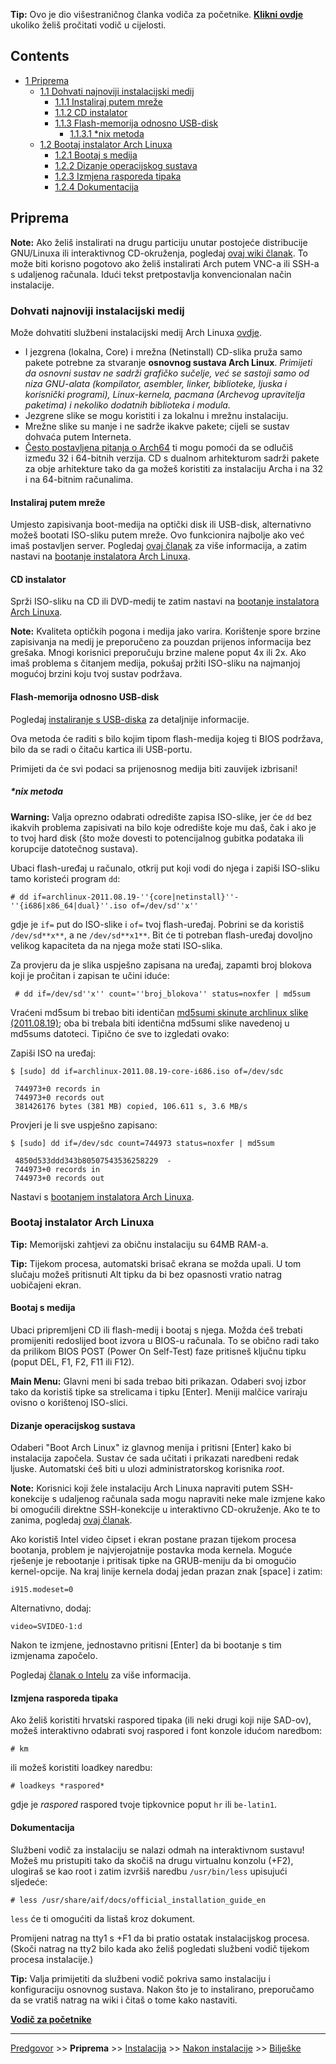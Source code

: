 **Tip:** Ovo je dio višestraničnog članka vodiča za početnike. **[Klikni ovdje](/index.php/Beginners%27_Guide_(Hrvatski) "Beginners' Guide (Hrvatski)")** ukoliko želiš pročitati vodič u cijelosti.

## Contents

*   [1 Priprema](#Priprema)
    *   [1.1 Dohvati najnoviji instalacijski medij](#Dohvati_najnoviji_instalacijski_medij)
        *   [1.1.1 Instaliraj putem mreže](#Instaliraj_putem_mre.C5.BEe)
        *   [1.1.2 CD instalator](#CD_instalator)
        *   [1.1.3 Flash-memorija odnosno USB-disk](#Flash-memorija_odnosno_USB-disk)
            *   [1.1.3.1 *nix metoda](#.2Anix_metoda)
    *   [1.2 Bootaj instalator Arch Linuxa](#Bootaj_instalator_Arch_Linuxa)
        *   [1.2.1 Bootaj s medija](#Bootaj_s_medija)
        *   [1.2.2 Dizanje operacijskog sustava](#Dizanje_operacijskog_sustava)
        *   [1.2.3 Izmjena rasporeda tipaka](#Izmjena_rasporeda_tipaka)
        *   [1.2.4 Dokumentacija](#Dokumentacija)

## Priprema

**Note:** Ako želiš instalirati na drugu particiju unutar postojeće distribucije GNU/Linuxa ili interaktivnog CD-okruženja, pogledaj [ovaj wiki članak](/index.php?title=Install_from_Existing_Linux_(Hrvatski)&action=edit&redlink=1 "Install from Existing Linux (Hrvatski) (page does not exist)"). To može biti korisno pogotovo ako želiš instalirati Arch putem VNC-a ili SSH-a s udaljenog računala. Idući tekst pretpostavlja konvencionalan način instalacije.

### Dohvati najnoviji instalacijski medij

Može dohvatiti službeni instalacijski medij Arch Linuxa [ovdje](https://archlinux.org/download/).

*   I jezgrena (lokalna, Core) i mrežna (Netinstall) CD-slika pruža samo pakete potrebne za stvaranje **osnovnog sustava Arch Linux**. *Primijeti da osnovni sustav ne sadrži grafičko sučelje, već se sastoji samo od niza GNU-alata (kompilator, asembler, linker, biblioteke, ljuska i korisnički programi), Linux-kernela, pacmana (Archevog upravitelja paketima) i nekoliko dodatnih biblioteka i modula.*
*   Jezgrene slike se mogu koristiti i za lokalnu i mrežnu instalaciju.
*   Mrežne slike su manje i ne sadrže ikakve pakete; cijeli se sustav dohvaća putem Interneta.
*   [Često postavljena pitanja o Arch64](/index.php?title=Arch64_FAQ_(Hrvatski)&action=edit&redlink=1 "Arch64 FAQ (Hrvatski) (page does not exist)") ti mogu pomoći da se odlučiš između 32 i 64-bitnih verzija. CD s dualnom arhitekturom sadrži pakete za obje arhitekture tako da ga možeš koristiti za instalaciju Archa i na 32 i na 64-bitnim računalima.

#### Instaliraj putem mreže

Umjesto zapisivanja boot-medija na optički disk ili USB-disk, alternativno možeš bootati ISO-sliku putem mreže. Ovo funkcionira najbolje ako već imaš postavljen server. Pogledaj [ovaj članak](/index.php?title=Install_Arch_from_network_(via_PXE)_(Hrvatski)&action=edit&redlink=1 "Install Arch from network (via PXE) (Hrvatski) (page does not exist)") za više informacija, a zatim nastavi na [bootanje instalatora Arch Linuxa](#Bootaj_instalator_Arch_Linuxa).

#### CD instalator

Sprži ISO-sliku na CD ili DVD-medij te zatim nastavi na [bootanje instalatora Arch Linuxa](#Bootaj_instalator_Arch_Linuxa).

**Note:** Kvaliteta optičkih pogona i medija jako varira. Korištenje spore brzine zapisivanja na medij je preporučeno za pouzdan prijenos informacija bez grešaka. Mnogi korisnici preporučuju brzine malene poput 4x ili 2x. Ako imaš problema s čitanjem medija, pokušaj pržiti ISO-sliku na najmanjoj mogućoj brzini koju tvoj sustav podržava.

#### Flash-memorija odnosno USB-disk

Pogledaj [instaliranje s USB-diska](/index.php?title=Install_from_a_USB_flash_drive_(Hrvatski)&action=edit&redlink=1 "Install from a USB flash drive (Hrvatski) (page does not exist)") za detaljnije informacije.

Ova metoda će raditi s bilo kojim tipom flash-medija kojeg ti BIOS podržava, bilo da se radi o čitaču kartica ili USB-portu.

Primijeti da će svi podaci sa prijenosnog medija biti zauvijek izbrisani!

##### *nix metoda

**Warning:** Valja oprezno odabrati odredište zapisa ISO-slike, jer će `dd` bez ikakvih problema zapisivati na bilo koje odredište koje mu daš, čak i ako je to tvoj hard disk (što može dovesti to potencijalnog gubitka podataka ili korupcije datotečnog sustava).

Ubaci flash-uređaj u računalo, otkrij put koji vodi do njega i zapiši ISO-sliku tamo koristeći program `dd`:

 `# dd if=archlinux-2011.08.19-''{core|netinstall}''-''{i686|x86_64|dual}''.iso of=/dev/sd''x''` 

gdje je `if=` put do ISO-slike i `of=` tvoj flash-uređaj. Pobrini se da koristiš `/dev/sd**x**`, a ne `/dev/sd**x1**`. Bit će ti potreban flash-uređaj dovoljno velikog kapaciteta da na njega može stati ISO-slika.

Za provjeru da je slika uspješno zapisana na uređaj, zapamti broj blokova koji je pročitan i zapisan te učini iduće:

 ` # dd if=/dev/sd''x'' count=''broj_blokova'' status=noxfer | md5sum` 

Vraćeni md5sum bi trebao biti identičan [md5sumi skinute archlinux slike (2011.08.19)](https://www.archlinux.org/iso/2011.08.19/md5sums.txt); oba bi trebala biti identična md5sumi slike navedenoj u md5sums datoteci. Tipično će sve to izgledati ovako:

Zapiši ISO na uređaj:

 `$ [sudo] dd if=archlinux-2011.08.19-core-i686.iso of=/dev/sdc` 
```
 744973+0 records in
 744973+0 records out
 381426176 bytes (381 MB) copied, 106.611 s, 3.6 MB/s

```

Provjeri je li sve uspješno zapisano:

 `$ [sudo] dd if=/dev/sdc count=744973 status=noxfer | md5sum` 
```
 4850d533ddd343b80507543536258229  -
 744973+0 records in
 744973+0 records out
```

Nastavi s [bootanjem instalatora Arch Linuxa](#Bootaj_instalator_Arch_Linuxa).

### Bootaj instalator Arch Linuxa

**Tip:** Memorijski zahtjevi za običnu instalaciju su 64MB RAM-a.

**Tip:** Tijekom procesa, automatski brisač ekrana se možda upali. U tom slučaju možeš pritisnuti Alt tipku da bi bez opasnosti vratio natrag uobičajeni ekran.

#### Bootaj s medija

Ubaci pripremljeni CD ili flash-medij i bootaj s njega. Možda ćeš trebati promijeniti redoslijed boot izvora u BIOS-u računala. To se obično radi tako da prilikom BIOS POST (Power On Self-Test) faze pritisneš ključnu tipku (poput DEL, F1, F2, F11 ili F12).

**Main Menu:** Glavni meni bi sada trebao biti prikazan. Odaberi svoj izbor tako da koristiš tipke sa strelicama i tipku [Enter]. Meniji malčice variraju ovisno o korištenoj ISO-slici.

#### Dizanje operacijskog sustava

Odaberi "Boot Arch Linux" iz glavnog menija i pritisni [Enter] kako bi instalacija započela. Sustav će sada učitati i prikazati naredbeni redak ljuske. Automatski ćeš biti u ulozi administratorskog korisnika *root*.

**Note:** Korisnici koji žele instalaciju Arch Linuxa napraviti putem SSH-konekcije s udaljenog računala sada mogu napraviti neke male izmjene kako bi omogućili direktne SSH-konekcije u interaktivno CD-okruženje. Ako te to zanima, pogledaj [ovaj članak](/index.php?title=Install_from_SSH_(Hrvatski)&action=edit&redlink=1 "Install from SSH (Hrvatski) (page does not exist)").

Ako koristiš Intel video čipset i ekran postane prazan tijekom procesa bootanja, problem je najvjerojatnije postavka moda kernela. Moguće rješenje je rebootanje i pritisak <Tab> tipke na GRUB-meniju da bi omogućio kernel-opcije. Na kraj linije kernela dodaj jedan prazan znak [space] i zatim:

```
i915.modeset=0

```

Alternativno, dodaj:

```
video=SVIDEO-1:d

```

Nakon te izmjene, jednostavno pritisni [Enter] da bi bootanje s tim izmjenama započelo.

Pogledaj [članak o Intelu](/index.php?title=Intel_(Hrvatski)&action=edit&redlink=1 "Intel (Hrvatski) (page does not exist)") za više informacija.

#### Izmjena rasporeda tipaka

Ako želiš koristiti hrvatski raspored tipaka (ili neki drugi koji nije SAD-ov), možeš interaktivno odabrati svoj raspored i font konzole idućom naredbom:

 `# km` 

ili možeš koristiti loadkey naredbu:

 `# loadkeys *raspored*` 

gdje je *raspored* raspored tvoje tipkovnice poput `hr` ili `be-latin1`.

#### Dokumentacija

Službeni vodič za instalaciju se nalazi odmah na interaktivnom sustavu! Možeš mu pristupiti tako da skočiš na drugu virtualnu konzolu (<ALT>+F2), ulogiraš se kao root i zatim izvršiš naredbu `/usr/bin/less` upisujući sljedeće:

 `# less /usr/share/aif/docs/official_installation_guide_en` 

`less` će ti omogućiti da listaš kroz dokument.

Promijeni natrag na tty1 s <ALT>+F1 da bi pratio ostatak instalacijskog procesa. (Skoči natrag na tty2 bilo kada ako želiš pogledati službeni vodič tijekom procesa instalacije.)

**Tip:** Valja primijetiti da službeni vodič pokriva samo instalaciju i konfiguraciju osnovnog sustava. Nakon što je to instalirano, preporučamo da se vratiš natrag na wiki i čitaš o tome kako nastaviti.

**[Vodič za početnike](/index.php/Beginners%27_Guide_(Hrvatski) "Beginners' Guide (Hrvatski)")**

* * *

[Predgovor](/index.php/Beginners%27_Guide/Preface_(Hrvatski) "Beginners' Guide/Preface (Hrvatski)") >> **Priprema** >> [Instalacija](/index.php/Beginners%27_Guide/Installation_(Hrvatski) "Beginners' Guide/Installation (Hrvatski)") >> [Nakon instalacije](/index.php/Beginners%27_Guide/Post-Installation_(Hrvatski) "Beginners' Guide/Post-Installation (Hrvatski)") >> [Bilješke](/index.php/Beginners%27_Guide/Extra_(Hrvatski) "Beginners' Guide/Extra (Hrvatski)")